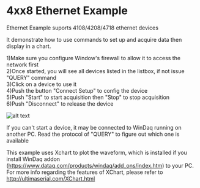 # 4xx8 Ethernet Example
 Ethernet Example suports 4108/4208/4718 ethernet devices
 
 It demonstrate how to use commands to set up and acquire data then display in a chart.
 
 1)Make sure you configure Window's firewall to allow it to access the network first<br/>
 2)Once started, you will see all devices listed in the listbox, if not issue "QUERY" command<br/>
 3)Click on a device to use it<br/>
 4)Push the button "Connect Setup" to config the device<br/>
 5)Push "Start" to start acquisition then "Stop" to stop acquisition<br/>
 6)Push "Disconnect" to release the device<br/>
 
 ![alt text](https://www.dataq.com/resources/repository/ethernet.gif "ScreenCapture by LICECap")
 
 If you can't start a device, it may be connected to WinDaq running on another PC. Read the protocol of "QUERY" to figure out which one is available 
 
 This example uses Xchart to plot the waveform, which is installed if you install WinDaq addon (https://www.dataq.com/products/windaq/add_ons/index.htm) to your PC. For more info regarding the features of XChart, please refer to http://ultimaserial.com/XChart.html
